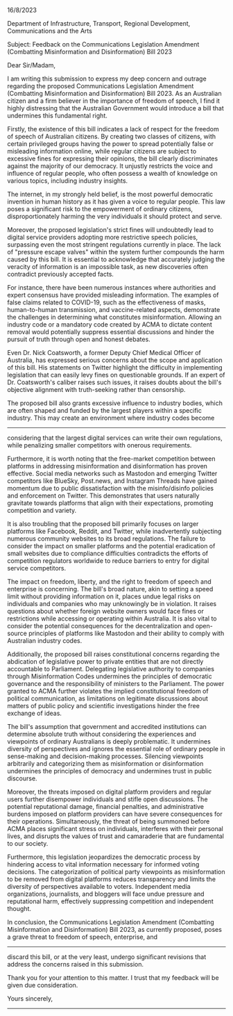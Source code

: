 16/8/2023

Department of Infrastructure, Transport, Regional Development, Communications and the Arts

Subject: Feedback on the Communications Legislation Amendment (Combatting Misinformation and
Disinformation) Bill 2023

Dear Sir/Madam,

I am writing this submission to express my deep concern and outrage regarding the proposed
Communications Legislation Amendment (Combatting Misinformation and Disinformation) Bill 2023. As an
Australian citizen and a firm believer in the importance of freedom of speech, I find it highly distressing that
the Australian Government would introduce a bill that undermines this fundamental right.

Firstly, the existence of this bill indicates a lack of respect for the freedom of speech of Australian citizens.
By creating two classes of citizens, with certain privileged groups having the power to spread potentially
false or misleading information online, while regular citizens are subject to excessive fines for expressing
their opinions, the bill clearly discriminates against the majority of our democracy. It unjustly restricts the
voice and influence of regular people, who often possess a wealth of knowledge on various topics,
including industry insights.

The internet, in my strongly held belief, is the most powerful democratic invention in human history as it has
given a voice to regular people. This law poses a significant risk to the empowerment of ordinary citizens,
disproportionately harming the very individuals it should protect and serve.

Moreover, the proposed legislation's strict fines will undoubtedly lead to digital service providers adopting
more restrictive speech policies, surpassing even the most stringent regulations currently in place. The lack
of "pressure escape valves" within the system further compounds the harm caused by this bill. It is
essential to acknowledge that accurately judging the veracity of information is an impossible task, as new
discoveries often contradict previously accepted facts.

For instance, there have been numerous instances where authorities and expert consensus have provided
misleading information. The examples of false claims related to COVID-19, such as the effectiveness of
masks, human-to-human transmission, and vaccine-related aspects, demonstrate the challenges in
determining what constitutes misinformation. Allowing an industry code or a mandatory code created by
ACMA to dictate content removal would potentially suppress essential discussions and hinder the pursuit of
truth through open and honest debates.

Even Dr. Nick Coatsworth, a former Deputy Chief Medical Officer of Australia, has expressed serious
concerns about the scope and application of this bill. His statements on Twitter highlight the difficulty in
implementing legislation that can easily levy fines on questionable grounds. If an expert of Dr. Coatsworth's
caliber raises such issues, it raises doubts about the bill's objective alignment with truth-seeking rather than
censorship.

The proposed bill also grants excessive influence to industry bodies, which are often shaped and funded by
the largest players within a specific industry. This may create an environment where industry codes become


-----

considering that the largest digital services can write their own regulations, while penalizing smaller
competitors with onerous requirements.

Furthermore, it is worth noting that the free-market competition between platforms in addressing
misinformation and disinformation has proven effective. Social media networks such as Mastodon and
emerging Twitter competitors like BlueSky, Post.news, and Instagram Threads have gained momentum due
to public dissatisfaction with the misinfo/disinfo policies and enforcement on Twitter. This demonstrates that
users naturally gravitate towards platforms that align with their expectations, promoting competition and
variety.

It is also troubling that the proposed bill primarily focuses on larger platforms like Facebook, Reddit, and
Twitter, while inadvertently subjecting numerous community websites to its broad regulations. The failure to
consider the impact on smaller platforms and the potential eradication of small websites due to compliance
difficulties contradicts the efforts of competition regulators worldwide to reduce barriers to entry for digital
service competitors.

The impact on freedom, liberty, and the right to freedom of speech and enterprise is concerning. The bill's
broad nature, akin to setting a speed limit without providing information on it, places undue legal risks on
individuals and companies who may unknowingly be in violation. It raises questions about whether foreign
website owners would face fines or restrictions while accessing or operating within Australia. It is also vital
to consider the potential consequences for the decentralization and open-source principles of platforms like
Mastodon and their ability to comply with Australian industry codes.

Additionally, the proposed bill raises constitutional concerns regarding the abdication of legislative power to
private entities that are not directly accountable to Parliament. Delegating legislative authority to companies
through Misinformation Codes undermines the principles of democratic governance and the responsibility of
ministers to the Parliament. The power granted to ACMA further violates the implied constitutional freedom
of political communication, as limitations on legitimate discussions about matters of public policy and
scientific investigations hinder the free exchange of ideas.

The bill's assumption that government and accredited institutions can determine absolute truth without
considering the experiences and viewpoints of ordinary Australians is deeply problematic. It undermines
diversity of perspectives and ignores the essential role of ordinary people in sense-making and
decision-making processes. Silencing viewpoints arbitrarily and categorizing them as misinformation or
disinformation undermines the principles of democracy and undermines trust in public discourse.

Moreover, the threats imposed on digital platform providers and regular users further disempower
individuals and stifle open discussions. The potential reputational damage, financial penalties, and
administrative burdens imposed on platform providers can have severe consequences for their operations.
Simultaneously, the threat of being summoned before ACMA places significant stress on individuals,
interferes with their personal lives, and disrupts the values of trust and camaraderie that are fundamental to
our society.

Furthermore, this legislation jeopardizes the democratic process by hindering access to vital information
necessary for informed voting decisions. The categorization of political party viewpoints as misinformation
to be removed from digital platforms reduces transparency and limits the diversity of perspectives available
to voters. Independent media organizations, journalists, and bloggers will face undue pressure and
reputational harm, effectively suppressing competition and independent thought.

In conclusion, the Communications Legislation Amendment (Combatting Misinformation and
Disinformation) Bill 2023, as currently proposed, poses a grave threat to freedom of speech, enterprise, and


-----

discard this bill, or at the very least, undergo significant revisions that address the concerns raised in this
submission.

Thank you for your attention to this matter. I trust that my feedback will be given due consideration.

Yours sincerely,


-----

